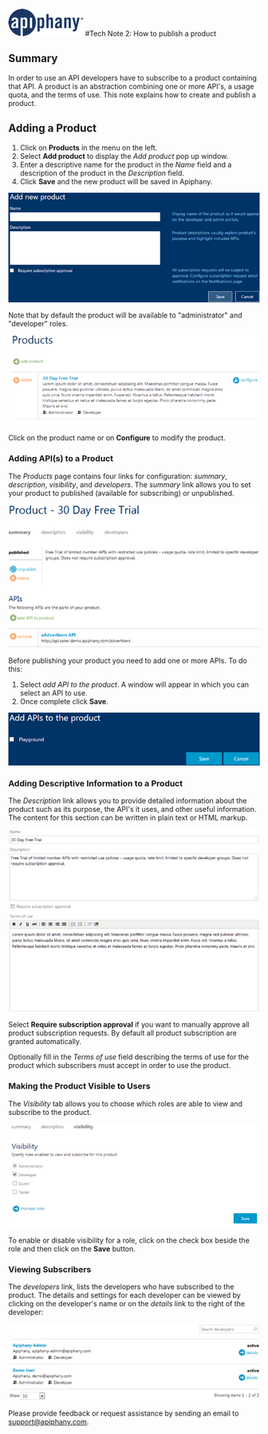 ![](images/logo.png)
#Tech Note 2: How to publish a product

## Summary
In order to use an API developers have to subscribe to a product containing that API. A product is an abstraction combining one or more API's, a usage quota, and the terms of use. This note explains how to create and publish a product.

## Adding a Product
1. Click on **Products** in the menu on the left.
2. Select **Add product** to display the *Add product* pop up window. 
3. Enter a descriptive name for the product in the *Name* field and a description of the product in the *Description* field.
4. Click **Save** and the new product will be saved in Apiphany.

![](images/tn02_01_add_product.png)

Note that by default the product will be available to "administrator" and "developer" roles.
 
![](images/tn02_02_products_page.png)

Click on the product name or on **Configure** to modify the product.
 
### Adding API(s) to a Product
The *Products* page contains four links for configuration: *summary*, *description*, *visibility*, and *developers*.
The *summary* link allows you to set your product to published (available for subscribing) or unpublished.
 
![](images/tn02_03_freetrial_page.png)

Before publishing your product you need to add one or more APIs. To do this: 

1. Select *add API to the product*. A window will appear in which you can select an API to use.
2. Once complete click **Save**.

![](images/tn02_04_add_apis_product.png)
### Adding Descriptive Information to a Product
The *Description* link allows you to provide detailed information about the product such as its purpose, the API's it uses, and other useful information. The content for this section can be written in plain text or HTML markup.
 
![](images/tn02_05_product_description.png)

Select **Require subscription approval** if you want to manually approve all product subscription requests. By default all product subscription are granted automatically.

Optionally fill in the *Terms of use* field describing the terms of use for the product which subscribers must accept in order to use the product.

### Making the Product Visible to Users
The *Visibility* tab allows you to choose which roles are able to view and subscribe to the product.

![](images/tn02_06_visibility_page.png)

To enable or disable visibility for a role, click on the check box beside the role and then click on the **Save** button.

### Viewing Subscribers
The *developers* link, lists the developers who have subscribed to the product. The details and settings for each developer can be viewed by clicking on the developer's name or on the *details* link to the right of the developer:

![](images/tn02_07_developerlist.png)

Please provide feedback or request assistance by sending an email to [support@apiphany.com](mailto:support@apiphany.com).